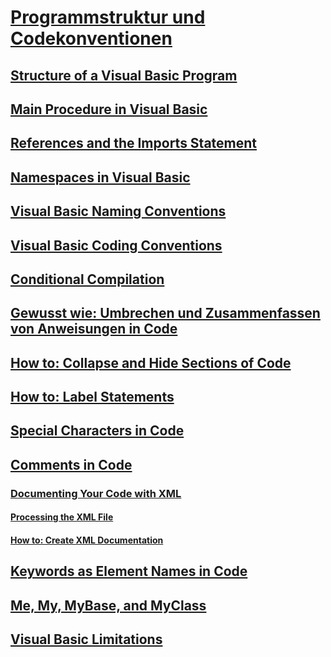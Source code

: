 # [Programmstruktur und Codekonventionen](program-structure-and-code-conventions.md)
## [Structure of a Visual Basic Program](structure-of-a-visual-basic-program.md)
## [Main Procedure in Visual Basic](main-procedure.md)
## [References and the Imports Statement](references-and-the-imports-statement.md)
## [Namespaces in Visual Basic](namespaces.md)
## [Visual Basic Naming Conventions](naming-conventions.md)
## [Visual Basic Coding Conventions](coding-conventions.md)
## [Conditional Compilation](conditional-compilation.md)
## [Gewusst wie: Umbrechen und Zusammenfassen von Anweisungen in Code](how-to-break-and-combine-statements-in-code.md)
## [How to: Collapse and Hide Sections of Code](how-to-collapse-and-hide-sections-of-code.md)
## [How to: Label Statements](how-to-label-statements.md)
## [Special Characters in Code](special-characters-in-code.md)
## [Comments in Code](comments-in-code.md)
### [Documenting Your Code with XML](documenting-your-code-with-xml.md)
#### [Processing the XML File](processing-the-xml-file.md)
#### [How to: Create XML Documentation](how-to-create-xml-documentation.md)
## [Keywords as Element Names in Code](keywords-as-element-names-in-code.md)
## [Me, My, MyBase, and MyClass](me-my-mybase-and-myclass.md)
## [Visual Basic Limitations](limitations.md)

